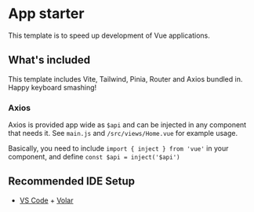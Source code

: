 # App starter
This template is to speed up development of Vue applications.

## What's included
This template includes Vite, Tailwind, Pinia, Router and Axios bundled in. 
Happy keyboard smashing!

### Axios
Axios is provided app wide as `$api` and can be injected in any component that needs it. See `main.js` and `/src/views/Home.vue` for example usage.

Basically, you need to include `import { inject } from 'vue'` in your component, and define `const $api = inject('$api')`


## Recommended IDE Setup

- [VS Code](https://code.visualstudio.com/) + [Volar](https://marketplace.visualstudio.com/items?itemName=Vue.volar)
